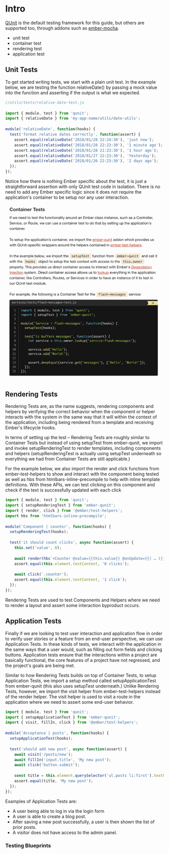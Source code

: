 # Intro

[QUnit](http://qunitjs.com/) is the default testing framework for this guide, but others are supported too, through addons such as [ember-mocha](https://github.com/emberjs/ember-mocha).

- unit test
- container test
- rendering test
- application test

## Unit Tests

To get started writing tests, we start with a plain unit test. In the example below, we are testing the function relativeDate() by passing a mock value into the function and asserting if the output is what we expected.

```js
//utils/tests/relative-date-test.js

import { module, test } from 'qunit';
import { relativeDate } from 'my-app-name/utils/date-utils';

module('relativeDate', function(hooks) {
  test('format relative dates correctly', function(assert) {
    assert.equal(relativeDate('2018/01/28 22:24:30'), 'just now');
    assert.equal(relativeDate('2018/01/28 22:23:30'), '1 minute ago');
    assert.equal(relativeDate('2018/01/28 21:23:30'), '1 hour ago');
    assert.equal(relativeDate('2018/01/27 22:23:30'), 'Yesterday');
    assert.equal(relativeDate('2018/01/26 22:23:30'), '2 days ago');
  });
});
```

Notice how there is nothing Ember specific about the test, it is just a straightforward assertion with only QUnit test code in isolation. There is no need to add any Ember specific logic since it does not require the application's container to be setup nor any user interaction.

![-](./container-tests.png)

## Rendering Tests

Rendering Tests are, as the name suggests, rendering components and helpers by verifying the correct behavior when the component or helper interacts with the system in the same way that it will within the context of the application, including being rendered from a template and receiving Ember's lifecycle hooks.

In terms of setting up the test – Rendering Tests are roughly similar to Container Tests but instead of using setupTest from ember-qunit, we import and invoke setupRenderingTest to render templates, including components and helpers (setupRenderingTest is actually using setupTest underneath so everything we had from Container Tests are still applicable.)

For the example below, we also import the render and click functions from ember-test-helpers to show and interact with the component being tested as well as hbs from htmlbars-inline-precompile to help with inline template definitions. With these APIs, we can test clicking on this component and check if the text is successfully updated with each click

```js
import { module, test } from 'qunit';
import { setupRenderingTest } from 'ember-qunit';
import { render, click } from '@ember/test-helpers';
import hbs from 'htmlbars-inline-precompile';

module('Component | counter', function(hooks) {
  setupRenderingTest(hooks);

  test('it should count clicks', async function(assert) {
    this.set('value', 0);

    await render(hbs`<Counter @value={{this.value}} @onUpdate={{( … )}} />`);
    assert.equal(this.element.textContent, '0 clicks');

    await click('.counter');
    assert.equal(this.element.textContent, '1 click');
  });
});
```

Rendering Tests are used to test Components and Helpers where we need to render a layout and assert some interaction byproduct occurs.

## Application Tests

Finally if we are looking to test user interaction and application flow in order to verify user stories or a feature from an end-user perspective, we can use Application Tests. In these kinds of tests, we interact with the application in the same ways that a user would, such as filling out form fields and clicking buttons. Application tests ensure that the interactions within a project are basically functional, the core features of a project have not regressed, and the project's goals are being met.

Similar to how Rendering Tests builds on top of Container Tests, to setup Application Tests, we import a setup method called setupApplicationTest from ember-qunit (this also uses setupTest underneath.) Unlike Rendering Tests, however, we import the visit helper from ember-test-helpers instead of the render helper. The visit helper is used to visit a route in the application where we need to assert some end-user behavior.

```js
import { module, test } from 'qunit';
import { setupApplicationTest } from 'ember-qunit';
import { visit, fillIn, click } from '@ember/test-helpers';

module('Acceptance | posts', function(hooks) {
  setupApplicationTest(hooks);

  test('should add new post', async function(assert) {
    await visit('/posts/new');
    await fillIn('input.title', 'My new post');
    await click('button.submit');

    const title = this.element.querySelector('ul.posts li:first').textContent;
    assert.equal(title, 'My new post');
  });
});
```

Examples of Application Tests are:

- A user being able to log in via the login form
- A user is able to create a blog post.
- After saving a new post successfully, a user is then shown the list of prior posts.
- A visitor does not have access to the admin panel.

### Testing Blueprints[](https://guides.emberjs.com/v3.12.0/testing/#toc_testing-blueprints)
